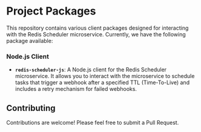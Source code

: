 # Project Packages

This repository contains various client packages designed for interacting with the Redis Scheduler microservice. Currently, we have the following package available:

### Node.js Client

- **`redis-scheduler-js`**: A Node.js client for the Redis Scheduler microservice. It allows you to interact with the microservice to schedule tasks that trigger a webhook after a specified TTL (Time-To-Live) and includes a retry mechanism for failed webhooks.

## Contributing

Contributions are welcome! Please feel free to submit a Pull Request.